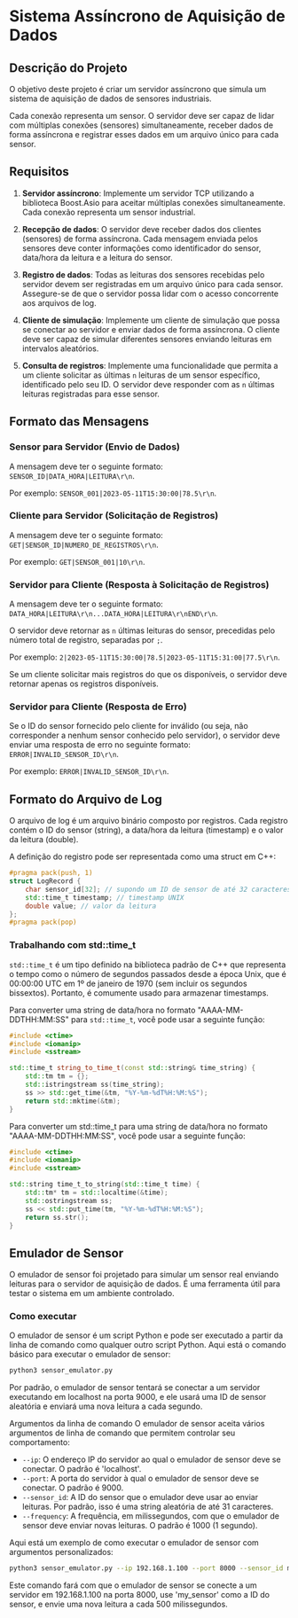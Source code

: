 # Sistema Assíncrono de Aquisição de Dados

## Descrição do Projeto

O objetivo deste projeto é criar um servidor assíncrono que simula um sistema de aquisição de dados de sensores industriais. 

Cada conexão representa um sensor. O servidor deve ser capaz de lidar com múltiplas conexões (sensores) simultaneamente, receber dados de forma assíncrona e registrar esses dados em um arquivo único para cada sensor.

## Requisitos

1. **Servidor assíncrono**: Implemente um servidor TCP utilizando a biblioteca Boost.Asio para aceitar múltiplas conexões simultaneamente. Cada conexão representa um sensor industrial.

2. **Recepção de dados**: O servidor deve receber dados dos clientes (sensores) de forma assíncrona. Cada mensagem enviada pelos sensores deve conter informações como identificador do sensor, data/hora da leitura e a leitura do sensor.

3. **Registro de dados**: Todas as leituras dos sensores recebidas pelo servidor devem ser registradas em um arquivo único para cada sensor. Assegure-se de que o servidor possa lidar com o acesso concorrente aos arquivos de log.

4. **Cliente de simulação**: Implemente um cliente de simulação que possa se conectar ao servidor e enviar dados de forma assíncrona. O cliente deve ser capaz de simular diferentes sensores enviando leituras em intervalos aleatórios.

5. **Consulta de registros**: Implemente uma funcionalidade que permita a um cliente solicitar as últimas `n` leituras de um sensor específico, identificado pelo seu ID. O servidor deve responder com as `n` últimas leituras registradas para esse sensor.

## Formato das Mensagens

### Sensor para Servidor (Envio de Dados)

A mensagem deve ter o seguinte formato: `SENSOR_ID|DATA_HORA|LEITURA\r\n`. 

Por exemplo: `SENSOR_001|2023-05-11T15:30:00|78.5\r\n`.

### Cliente para Servidor (Solicitação de Registros)

A mensagem deve ter o seguinte formato: `GET|SENSOR_ID|NUMERO_DE_REGISTROS\r\n`. 
 
Por exemplo: `GET|SENSOR_001|10\r\n`.

### Servidor para Cliente (Resposta à Solicitação de Registros)

A mensagem deve ter o seguinte formato: `DATA_HORA|LEITURA\r\n...DATA_HORA|LEITURA\r\nEND\r\n`. 

O servidor deve retornar as `n` últimas leituras do sensor, precedidas pelo número total de registro, separadas por `;`. 

Por exemplo: `2|2023-05-11T15:30:00|78.5|2023-05-11T15:31:00|77.5\r\n`. 

Se um cliente solicitar mais registros do que os disponíveis, o servidor deve retornar apenas os registros disponíveis.

### Servidor para Cliente (Resposta de Erro) 

Se o ID do sensor fornecido pelo cliente for inválido (ou seja, não corresponder a nenhum sensor conhecido pelo servidor), o servidor deve enviar uma resposta de erro no seguinte formato: `ERROR|INVALID_SENSOR_ID\r\n`. 

Por exemplo: `ERROR|INVALID_SENSOR_ID\r\n`.

## Formato do Arquivo de Log

O arquivo de log é um arquivo binário composto por registros. Cada registro contém o ID do sensor (string), a data/hora da leitura (timestamp) e o valor da leitura (double). 

A definição do registro pode ser representada como uma struct em C++:

```c++
#pragma pack(push, 1)
struct LogRecord {
    char sensor_id[32]; // supondo um ID de sensor de até 32 caracteres
    std::time_t timestamp; // timestamp UNIX
    double value; // valor da leitura
};
#pragma pack(pop)
```

### Trabalhando com std::time_t

`std::time_t` é um tipo definido na biblioteca padrão de C++ que representa o tempo como o número de segundos passados desde a época Unix, que é 00:00:00 UTC em 1º de janeiro de 1970 (sem incluir os segundos bissextos). Portanto, é comumente usado para armazenar timestamps.

Para converter uma string de data/hora no formato "AAAA-MM-DDTHH:MM:SS" para `std::time_t`, você pode usar a seguinte função:

```c++
#include <ctime>
#include <iomanip>
#include <sstream>

std::time_t string_to_time_t(const std::string& time_string) {
    std::tm tm = {};
    std::istringstream ss(time_string);
    ss >> std::get_time(&tm, "%Y-%m-%dT%H:%M:%S");
    return std::mktime(&tm);
}
```

Para converter um std::time_t para uma string de data/hora no formato "AAAA-MM-DDTHH:MM:SS", você pode usar a seguinte função:

```c++
#include <ctime>
#include <iomanip>
#include <sstream>

std::string time_t_to_string(std::time_t time) {
    std::tm* tm = std::localtime(&time);
    std::ostringstream ss;
    ss << std::put_time(tm, "%Y-%m-%dT%H:%M:%S");
    return ss.str();
}
```

## Emulador de Sensor

O emulador de sensor foi projetado para simular um sensor real enviando leituras para o servidor de aquisição de dados. É uma ferramenta útil para testar o sistema em um ambiente controlado.

### Como executar

O emulador de sensor é um script Python e pode ser executado a partir da linha de comando como qualquer outro script Python. Aqui está o comando básico para executar o emulador de sensor:

```bash
python3 sensor_emulator.py
```
Por padrão, o emulador de sensor tentará se conectar a um servidor executando em localhost na porta 9000, e ele usará uma ID de sensor aleatória e enviará uma nova leitura a cada segundo.

Argumentos da linha de comando
O emulador de sensor aceita vários argumentos de linha de comando que permitem controlar seu comportamento:

- ```--ip```: O endereço IP do servidor ao qual o emulador de sensor deve se conectar. O padrão é 'localhost'.
- ```--port```: A porta do servidor à qual o emulador de sensor deve se conectar. O padrão é 9000.
- ```--sensor_id```: A ID do sensor que o emulador deve usar ao enviar leituras. Por padrão, isso é uma string aleatória de até 31 caracteres.
- ```--frequency```: A frequência, em milissegundos, com que o emulador de sensor deve enviar novas leituras. O padrão é 1000 (1 segundo).

Aqui está um exemplo de como executar o emulador de sensor com argumentos personalizados:

```bash
python3 sensor_emulator.py --ip 192.168.1.100 --port 8000 --sensor_id my_sensor --frequency 500
```

Este comando fará com que o emulador de sensor se conecte a um servidor em 192.168.1.100 na porta 8000, use 'my_sensor' como a ID do sensor, e envie uma nova leitura a cada 500 milissegundos.
